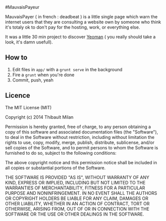 #MauvaisPayeur

MauvaisPayer ( in french : deadbeat ) is a little single page which warn the internet users that they are consulting a website own by someone who think it's totaly ok to don't pay for the hosting, work, or everything else.

It was a little 30 min project to discover [Yeoman](http://yeoman.io/gettingstarted.html) ( you really should take a look, it's damn usefull).

## How to

1. Edit files in `app/` with a `grunt serve` in the background
2. Fire a `grunt` when you're done
3. Commit, push, yeah

## Licence

The MIT License (MIT)

Copyright (c) 2014 Thibault Milan

Permission is hereby granted, free of charge, to any person obtaining a copy
of this software and associated documentation files (the "Software"), to deal
in the Software without restriction, including without limitation the rights
to use, copy, modify, merge, publish, distribute, sublicense, and/or sell
copies of the Software, and to permit persons to whom the Software is
furnished to do so, subject to the following conditions:

The above copyright notice and this permission notice shall be included in all
copies or substantial portions of the Software.

THE SOFTWARE IS PROVIDED "AS IS", WITHOUT WARRANTY OF ANY KIND, EXPRESS OR
IMPLIED, INCLUDING BUT NOT LIMITED TO THE WARRANTIES OF MERCHANTABILITY,
FITNESS FOR A PARTICULAR PURPOSE AND NONINFRINGEMENT. IN NO EVENT SHALL THE
AUTHORS OR COPYRIGHT HOLDERS BE LIABLE FOR ANY CLAIM, DAMAGES OR OTHER
LIABILITY, WHETHER IN AN ACTION OF CONTRACT, TORT OR OTHERWISE, ARISING FROM,
OUT OF OR IN CONNECTION WITH THE SOFTWARE OR THE USE OR OTHER DEALINGS IN THE
SOFTWARE.
